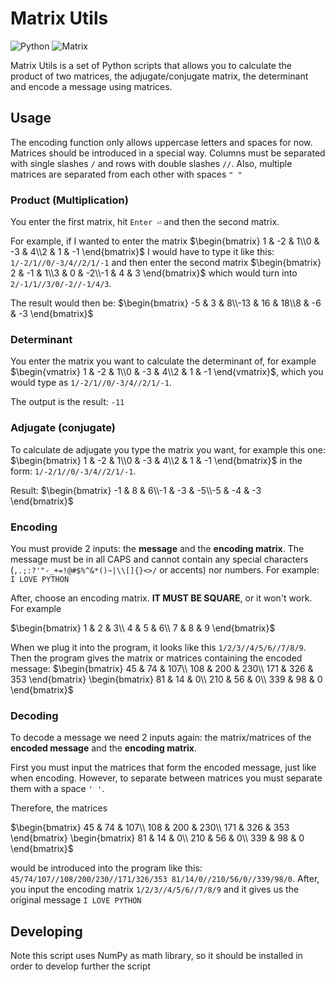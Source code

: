 # Matrix Utils
![Python](https://img.shields.io/badge/-Python-yellow?style=flat-square&labelColor=blue&logo=python&logoColor=white)
![Matrix](https://img.shields.io/badge/-Matrix-black?style=flat-square&logo=matrix)

Matrix Utils is a set of Python scripts that allows you to calculate the product of two matrices, the adjugate/conjugate matrix, the determinant and encode a message using matrices.

## Usage
The encoding function only allows uppercase letters and spaces for now.
Matrices should be introduced in a special way. Columns must be separated with single slashes `/` and rows with double slashes `//`. Also, multiple matrices are separated from each other with spaces  `" "`

### Product (Multiplication)
You enter the first matrix, hit `Enter ⏎` and then the second matrix.

For example, if I wanted to enter the matrix $`\begin{bmatrix} 1 & -2 & 1\\0 & -3 & 4\\2 & 1 & -1 \end{bmatrix}`$ I would have to type it like this: `1/-2/1//0/-3/4//2/1/-1` 
and then enter the second matrix $`\begin{bmatrix} 2 & -1 & 1\\3 & 0 & -2\\-1 & 4 & 3 \end{bmatrix}`$ which would turn into `2/-1/1//3/0/-2//-1/4/3`.

The result would then be: $`\begin{bmatrix} -5 & 3 & 8\\-13 & 16 & 18\\8 & -6 & -3 \end{bmatrix}`$

### Determinant
You enter the matrix you want to calculate the determinant of, for example $`\begin{vmatrix} 1 & -2 & 1\\0 & -3 & 4\\2 & 1 & -1 \end{vmatrix}`$,
which you would type as `1/-2/1//0/-3/4//2/1/-1`.

The output is the result: `-11`

### Adjugate (conjugate)
To calculate de adjugate you type the matrix you want, for example this one: $`\begin{bmatrix} 1 & -2 & 1\\0 & -3 & 4\\2 & 1 & -1 \end{bmatrix}`$
in the form: `1/-2/1//0/-3/4//2/1/-1`.

Result: 
$`\begin{bmatrix} -1 & 8 & 6\\-1 & -3 & -5\\-5 & -4 & -3 \end{bmatrix}`$

### Encoding
You must provide 2 inputs: the **message** and the **encoding matrix**. The message must be in all CAPS and cannot contain any special characters (`,.;:?'"-_+=!@#$%^&*()~|\\[]{}<>/` or accents) nor numbers. For example: `I LOVE PYTHON`

After, choose an encoding matrix. **IT MUST BE SQUARE**, or it won't work. For example

$`\begin{bmatrix}
1 & 2 & 3\\
4 & 5 & 6\\
7 & 8 & 9
\end{bmatrix}`$

When we plug it into the program, it looks like this `1/2/3//4/5/6//7/8/9`. Then the program gives the matrix or matrices containing the encoded message:
$`\begin{bmatrix}
45 & 74 & 107\\
108 & 200 & 230\\
171 & 326 & 353
\end{bmatrix}
\begin{bmatrix}
81 & 14 & 0\\
210 & 56 & 0\\
339 & 98 & 0
\end{bmatrix}`$

### Decoding
To decode a message we need 2 inputs again: the matrix/matrices of the **encoded message** and the **encoding matrix**.

First you must input the matrices that form the encoded message, just like when encoding. However, to separate between matrices you must separate them with a space `' '`.

Therefore, the matrices 

$`\begin{bmatrix}
45 & 74 & 107\\
108 & 200 & 230\\
171 & 326 & 353
\end{bmatrix}
\begin{bmatrix}
81 & 14 & 0\\
210 & 56 & 0\\
339 & 98 & 0
\end{bmatrix}`$

would be introduced into the program like this: `45/74/107//108/200/230//171/326/353 81/14/0//210/56/0//339/98/0`. After, you input the encoding matrix `1/2/3//4/5/6//7/8/9` and it gives us the original message `I LOVE PYTHON`

## Developing
Note this script uses NumPy as math library, so it should be installed in order to develop further the script
